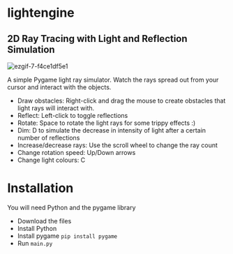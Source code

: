 # lightengine
## 2D Ray Tracing with Light and Reflection Simulation 
![ezgif-7-f4ce1df5e1](https://github.com/exhaustined/light-engine/assets/74151370/983aa7a5-b50b-48e0-b26b-7beff26f7cb0)

A simple Pygame light ray simulator. Watch the rays spread out from your cursor and interact with the objects.

* Draw obstacles: Right-click and drag the mouse to create obstacles that light rays will interact with.
* Reflect: Left-click to toggle reflections
* Rotate: Space to rotate the light rays for some trippy effects :)
* Dim: D to simulate the decrease in intensity of light after a certain number of reflections
* Increase/decrease rays: Use the scroll wheel to change the ray count
* Change rotation speed: Up/Down arrows
* Change light colours: C


# Installation
You will need Python and the pygame library  
* Download the files  
* Install Python  
* Install pygame `pip install pygame`  
* Run `main.py` 
